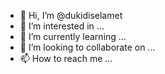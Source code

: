 - 👋 Hi, I’m @dukidiselamet
- 👀 I’m interested in ...
- 🌱 I’m currently learning ...
- 💞️ I’m looking to collaborate on ...
- 📫 How to reach me ...

<!---
dukidiselamet/dukidiselamet is a ✨ Sukidiselamet✨ repository because its `README.md` (this file) appears on your GitHub profile.
You can click the Preview link to take a look at your changes.
--->
